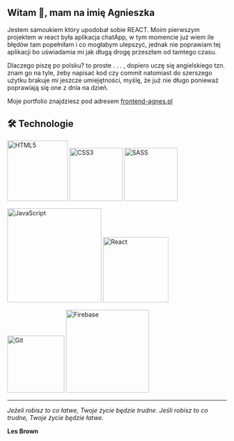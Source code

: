 ## Witam 👋, mam na imię Agnieszka

Jestem samoukiem który upodobał sobie REACT.  Moim pierwszym projektem w react była aplikacja chatApp, w tym momencie już wiem ile błędów tam popełniłam i co mogłabym ulepszyć, jednak nie poprawiam tej aplikacji bo uświadamia mi jak długą drogę przeszłam od tamtego czasu.

Dlaczego piszę po polsku? to proste . . . , dopiero uczę się angielskiego tzn. znam go na tyle, żeby napisać kod czy commit natomiast do szerszego użytku brakuje mi jeszcze umiejętności, myślę, że już nie długo ponieważ poprawiają się one z dnia na dzień.

Moje portfolio znajdziesz pod adresem [frontend-agnes.pl](https://frontend-agnes.web.app/)

## 🛠 Technologie


<img title="" src="https://img.shields.io/badge/html5-%23E34F26.svg?style=for-the-badge&logo=html5&logoColor=white" alt="HTML5" width="139"> <img title="" src="https://img.shields.io/badge/css3-%231572B6.svg?style=for-the-badge&logo=css3&logoColor=white" alt="CSS3" width="122"> <img title="" src="https://img.shields.io/badge/SASS-hotpink.svg?style=for-the-badge&logo=SASS&logoColor=white" alt="SASS" width="122"> 

 <img src="https://img.shields.io/badge/javascript-%23323330.svg?style=for-the-badge&logo=javascript&logoColor=%23F7DF1E" title="" alt="JavaScript" width="216">  <img src="https://img.shields.io/badge/react-%2320232a.svg?style=for-the-badge&logo=react&logoColor=%2361DAFB" title="" alt="React" width="150">

<img src="https://img.shields.io/badge/git-%23F05033.svg?style=for-the-badge&logo=git&logoColor=white" title="" alt="Git" width="131"> 

<img src="https://img.shields.io/badge/firebase-%23039BE5.svg?style=for-the-badge&logo=firebase" title="" alt="Firebase" width="190">



-------------------------------------------------

*Jeżeli robisz to co łatwe, Twoje życie będzie trudne. Jeśli robisz to co trudne, Twoje życie będzie łatwe.*

**Les Brown**
